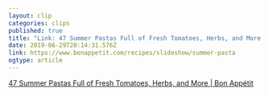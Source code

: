 ```yaml
---
layout: clip 
categories: clips 
published: true 
title: "Link: 47 Summer Pastas Full of Fresh Tomatoes, Herbs, and More | Bon Appétit" 
date: 2019-06-29T20:14:31.576Z 
link: https://www.bonappetit.com/recipes/slideshow/summer-pasta 
ogtype: article 
---
```

[47 Summer Pastas Full of Fresh Tomatoes, Herbs, and More | Bon Appétit](https://www.bonappetit.com/recipes/slideshow/summer-pasta) 
